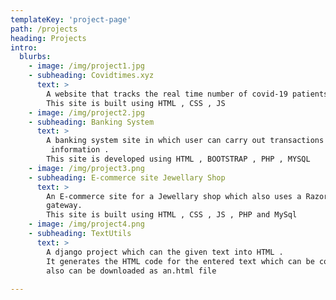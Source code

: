 ```yaml
---
templateKey: 'project-page'
path: /projects
heading: Projects
intro:
  blurbs:
    - image: /img/project1.jpg
    - subheading: Covidtimes.xyz
      text: >
        A website that tracks the real time number of covid-19 patients .
        This site is built using HTML , CSS , JS 
    - image: /img/project2.jpg
    - subheading: Banking System
      text: >
        A banking system site in which user can carry out transactions view
         information .
        This site is developed using HTML , BOOTSTRAP , PHP , MYSQL 
    - image: /img/project3.png
    - subheading: E-commerce site Jewellary Shop
      text: >
        An E-commerce site for a Jewellary shop which also uses a Razorpay payment 
        gateway.
        This site is built using HTML , CSS , JS , PHP and MySql 
    - image: /img/project4.png
    - subheading: TextUtils
      text: >
        A django project which can the given text into HTML .
        It generates the HTML code for the entered text which can be copied and 
        also can be downloaded as an.html file  
  
---
```

